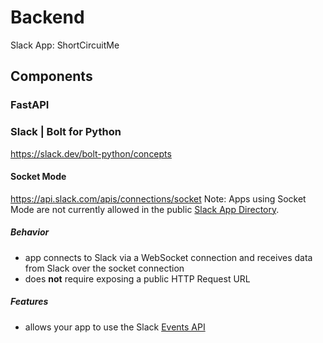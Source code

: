 # Backend
Slack App: ShortCircuitMe

## Components

### FastAPI

### Slack | Bolt for Python
https://slack.dev/bolt-python/concepts

#### Socket Mode
https://api.slack.com/apis/connections/socket
Note: Apps using Socket Mode are not currently allowed in the public [Slack App Directory](https://slack.com/apps).

##### Behavior
- app connects to Slack via a WebSocket connection and receives data from Slack over the socket connection
- does **not** require exposing a public HTTP Request URL

##### Features
- allows your app to use the Slack [Events API](https://api.slack.com/apis/connections/events-api)
